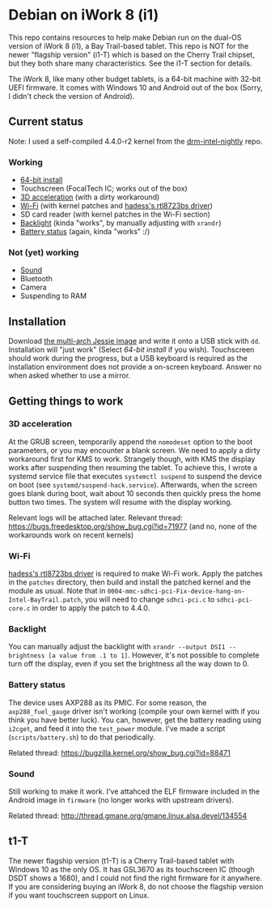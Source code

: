 # Debian on iWork 8 (i1)

This repo contains resources to help make Debian run on the dual-OS version of iWork 8 (i1), a Bay Trail-based tablet. This repo is NOT for the newer "flagship version" (i1-T) which is based on the Cherry Trail chipset, but they both share many characteristics. See the i1-T section for details.

The iWork 8, like many other budget tablets, is a 64-bit machine with 32-bit UEFI firmware. It comes with Windows 10 and Android out of the box (Sorry, I didn't check the version of Android).

## Current status
Note: I used a self-compiled 4.4.0-r2 kernel from the [drm-intel-nightly](http://cgit.freedesktop.org/drm-intel/) repo.

### Working
- [64-bit install](#installation)
- Touchscreen (FocalTech IC; works out of the box)
- [3D acceleration](#3d-acceleration) (with a dirty workaround)
- [Wi-Fi](#wi-fi) (with kernel patches and [hadess's rtl8723bs driver](https://github.com/hadess/rtl8723bs))
- SD card reader (with kernel patches in the Wi-Fi section)
- [Backlight](#backlight) (kinda "works", by manually adjusting with `xrandr`)
- [Battery status](#battery-status) (again, kinda "works" :/)

### Not (yet) working
- [Sound](#sound)
- Bluetooth
- Camera
- Suspending to RAM

## Installation
Download [the multi-arch Jessie image](http://cdimage.debian.org/cdimage/release/current/multi-arch/iso-dvd/debian-8.2.0-i386-amd64-source-DVD-1.iso) and write it onto a USB stick with `dd`. Installation will "just work" (Select *64-bit install* if you wish). Touchscreen should work during the progress, but a USB keyboard is required as the installation environment does not provide a on-screen keyboard. Answer no when asked whether to use a mirror.

## Getting things to work
### 3D acceleration
At the GRUB screen, temporarily append the `nomodeset` option to the boot parameters, or you may encounter a blank screen. We need to apply a dirty workaround first for KMS to work. Strangely though, with KMS the display works after suspending then resuming the tablet. To achieve this, I wrote a systemd service file that executes `systemctl suspend` to suspend the device on boot (see `systemd/suspend-hack.service`). Afterwards, when the screen goes blank during boot, wait about 10 seconds then quickly press the home button two times. The system will resume with the display working.

Relevant logs will be attached later.
Relevant thread: https://bugs.freedesktop.org/show_bug.cgi?id=71977 (and no, none of the workarounds work on recent kernels)

### Wi-Fi
[hadess's rtl8723bs driver](https://github.com/hadess/rtl8723bs) is required to make Wi-Fi work. Apply the patches in the `patches` directory, then build and install the patched kernel and the module as usual. Note that in `0004-mmc-sdhci-pci-Fix-device-hang-on-Intel-BayTrail.patch`, you will need to change `sdhci-pci.c` to `sdhci-pci-core.c` in order to apply the patch to 4.4.0.

### Backlight
You can manually adjust the backlight with `xrandr --output DSI1 --brightness [a value from .1 to 1]`. However, it's not possible to complete turn off the display, even if you set the brightness all the way down to 0.

### Battery status
The device uses AXP288 as its PMIC. For some reason, the `axp288_fuel_gauge` driver isn't working (compile your own kernel with if you think you have better luck). You can, however, get the battery reading using `i2cget`, and feed it into the `test_power` module. I've made a script (`scripts/battery.sh`) to do that periodically.

Related thread: https://bugzilla.kernel.org/show_bug.cgi?id=88471

### Sound
Still working to make it work. I've attahced the ELF firmware included in the Android image in `firmware` (no longer works with upstream drivers).

Related thread: http://thread.gmane.org/gmane.linux.alsa.devel/134554

## t1-T
The newer flagship version (t1-T) is a Cherry Trail-based tablet with Windows 10 as the only OS. It has GSL3670 as its touchscreen IC (though DSDT shows a 1680), and I could not find the right firmware for it anywhere. If you are considering buying an iWork 8, do not choose the flagship version if you want touchscreen support on Linux.

